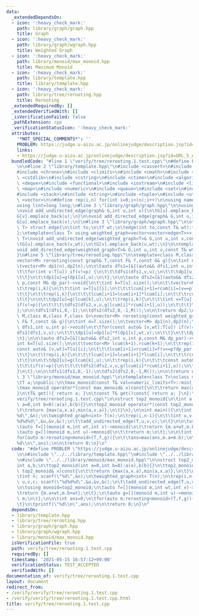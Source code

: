 ```yaml
---
data:
  _extendedDependsOn:
  - icon: ':heavy_check_mark:'
    path: library/graph/graph.hpp
    title: Graph
  - icon: ':heavy_check_mark:'
    path: library/graph/wgraph.hpp
    title: Weighted Graph
  - icon: ':heavy_check_mark:'
    path: library/monoid/max_monoid.hpp
    title: Maximum Monoid
  - icon: ':heavy_check_mark:'
    path: library/template.hpp
    title: library/template.hpp
  - icon: ':heavy_check_mark:'
    path: library/tree/rerooting.hpp
    title: Rerooting
  _extendedRequiredBy: []
  _extendedVerifiedWith: []
  _isVerificationFailed: false
  _pathExtension: cpp
  _verificationStatusIcon: ':heavy_check_mark:'
  attributes:
    '*NOT_SPECIAL_COMMENTS*': ''
    PROBLEM: https://judge.u-aizu.ac.jp/onlinejudge/description.jsp?id=GRL_5_A
    links:
    - https://judge.u-aizu.ac.jp/onlinejudge/description.jsp?id=GRL_5_A
  bundledCode: "#line 1 \"verify/tree/rerooting.1.test.cpp\"\n#define PROBLEM \"https://judge.u-aizu.ac.jp/onlinejudge/description.jsp?id=GRL_5_A\"\
    \n\n#line 2 \"library/template.hpp\"\n#include <cassert>\n#include <cctype>\n\
    #include <chrono>\n#include <climits>\n#include <cmath>\n#include <cstdio>\n#include\
    \ <cstdlib>\n#include <cstring>\n#include <ctime>\n#include <algorithm>\n#include\
    \ <deque>\n#include <functional>\n#include <iostream>\n#include <limits>\n#include\
    \ <map>\n#include <numeric>\n#include <queue>\n#include <set>\n#include <sstream>\n\
    #include <stack>\n#include <string>\n#include <tuple>\n#include <utility>\n#include\
    \ <vector>\n\n#define rep(i,n) for(int i=0;i<(n);i++)\n\nusing namespace std;\n\
    using lint=long long;\n#line 3 \"library/graph/graph.hpp\"\n\nusing graph=vector<vector<int>>;\n\
    \nvoid add_undirected_edge(graph& G,int u,int v){\n\tG[u].emplace_back(v);\n\t\
    G[v].emplace_back(u);\n}\n\nvoid add_directed_edge(graph& G,int u,int v){\n\t\
    G[u].emplace_back(v);\n}\n#line 3 \"library/graph/wgraph.hpp\"\n\ntemplate<class\
    \ T> struct edge{\n\tint to;\n\tT wt;\n\tedge(int to,const T& wt):to(to),wt(wt){}\n\
    };\ntemplate<class T> using weighted_graph=vector<vector<edge<T>>>;\n\ntemplate<class\
    \ T>\nvoid add_undirected_edge(weighted_graph<T>& G,int u,int v,const T& wt){\n\
    \tG[u].emplace_back(v,wt);\n\tG[v].emplace_back(u,wt);\n}\n\ntemplate<class T>\n\
    void add_directed_edge(weighted_graph<T>& G,int u,int v,const T& wt){\n\tG[u].emplace_back(v,wt);\n\
    }\n#line 5 \"library/tree/rerooting.hpp\"\n\ntemplate<class M,class F,class G>\n\
    vector<M> rerooting(const graph& T,const F& f,const G& g){\n\tint n=T.size();\n\
    \tvector<M> dp1(n),dp2(n);\n\n\tauto dfs1=[&](auto&& dfs1,int u,int p)->void{\n\
    \t\tfor(int v:T[u]) if(v!=p) {\n\t\t\tdfs1(dfs1,v,u);\n\t\t\tdp1[u]=dp1[u]*f(dp1[v],v);\n\
    \t\t}\n\t\tdp1[u]=g(dp1[u],u);\n\t};\n\n\tauto dfs2=[&](auto&& dfs2,int u,int\
    \ p,const M& dp_par)->void{\n\t\tint k=T[u].size();\n\n\t\tvector<M> lcum(k+1),rcum(k+1);\n\
    \t\trep(i,k){\n\t\t\tint v=T[u][i];\n\t\t\tlcum[i+1]=rcum[i]=(v==p?f(dp_par,p):f(dp1[v],v));\n\
    \t\t}\n\t\trep(i,k){\n\t\t\tlcum[i+1]=lcum[i+1]*lcum[i];\n\t\t\trcum[k-i-1]=rcum[k-i-1]*rcum[k-i];\n\
    \t\t}\n\n\t\tdp2[u]=g(lcum[k],u);\n\t\trep(i,k){\n\t\t\tint v=T[u][i];\n\t\t\t\
    if(v!=p){\n\t\t\t\tdfs2(dfs2,v,u,g(lcum[i]*rcum[i+1],u));\n\t\t\t}\n\t\t}\n\t\
    };\n\n\tdfs1(dfs1,0,-1);\n\tdfs2(dfs2,0,-1,M());\n\n\treturn dp2;\n}\n\ntemplate<class\
    \ M,class W,class F,class G>\nvector<M> rerooting(const weighted_graph<W>& T,const\
    \ F& f,const G& g){\n\tint n=T.size();\n\tvector<M> dp1(n),dp2(n);\n\n\tauto dfs1=[&](auto&&\
    \ dfs1,int u,int p)->void{\n\t\tfor(const auto& [v,wt]:T[u]) if(v!=p) {\n\t\t\t\
    dfs1(dfs1,v,u);\n\t\t\tdp1[u]=dp1[u]*f(dp1[v],wt,v);\n\t\t}\n\t\tdp1[u]=g(dp1[u],u);\n\
    \t};\n\n\tauto dfs2=[&](auto&& dfs2,int u,int p,const M& dp_par)->void{\n\t\t\
    int k=T[u].size();\n\n\t\tvector<M> lcum(k+1),rcum(k+1);\n\t\trep(i,k){\n\t\t\t\
    const auto& [v,wt]=T[u][i];\n\t\t\tlcum[i+1]=rcum[i]=f(v==p?dp_par:dp1[v],wt,v);\n\
    \t\t}\n\t\trep(i,k){\n\t\t\tlcum[i+1]=lcum[i+1]*lcum[i];\n\t\t\trcum[k-i-1]=rcum[k-i-1]*rcum[k-i];\n\
    \t\t}\n\n\t\tdp2[u]=g(lcum[k],u);\n\t\trep(i,k){\n\t\t\tconst auto& [v,wt]=T[u][i];\n\
    \t\t\tif(v!=p){\n\t\t\t\tdfs2(dfs2,v,u,g(lcum[i]*rcum[i+1],u));\n\t\t\t}\n\t\t\
    }\n\t};\n\n\tdfs1(dfs1,0,-1);\n\tdfs2(dfs2,0,-1,M());\n\n\treturn dp2;\n}\n#line\
    \ 3 \"library/monoid/max_monoid.hpp\"\n\ntemplate<class T>\nclass max_monoid{\n\
    \tT a;\npublic:\n\tmax_monoid(const T& val=numeric_limits<T>::min()):a(val){}\n\
    \tmax_monoid operator*(const max_monoid& x)const{\n\t\treturn max(a,x.a);\n\t\
    }\n\tT& get(){ return a; }\n\tconst T& get()const{ return a; }\n};\n#line 6 \"\
    verify/tree/rerooting.1.test.cpp\"\n\nstruct top2_monoid{\n\tint a,b;\n\ttop2_monoid(int\
    \ a=0,int b=0):a(a),b(b){}\n\ttop2_monoid operator*(const top2_monoid& x)const{\n\
    \t\treturn {max(a,x.a),min(a,x.a)};\n\t}\n};\n\nint main(){\n\tint n; scanf(\"\
    %d\",&n);\n\tweighted_graph<int> T(n);\n\trep(i,n-1){\n\t\tint u,v,c; scanf(\"\
    %d%d%d\",&u,&v,&c);\n\t\tadd_undirected_edge(T,u,v,c);\n\t}\n\n\tusing monoid=top2_monoid;\n\
    \tauto f=[](monoid m,int wt,int v)->monoid{\n\t\treturn {m.a+wt,m.b+wt};\n\t};\n\
    \tauto g=[](monoid m,int u)->monoid{\n\t\treturn m;\n\t};\n\n\tint ans=0;\n\t\
    for(auto m:rerooting<monoid>(T,f,g)){\n\t\tans=max(ans,m.a+m.b);\n\t}\n\tprintf(\"\
    %d\\n\",ans);\n\n\treturn 0;\n}\n"
  code: "#define PROBLEM \"https://judge.u-aizu.ac.jp/onlinejudge/description.jsp?id=GRL_5_A\"\
    \n\n#include \"../../library/template.hpp\"\n#include \"../../library/tree/rerooting.hpp\"\
    \n#include \"../../library/monoid/max_monoid.hpp\"\n\nstruct top2_monoid{\n\t\
    int a,b;\n\ttop2_monoid(int a=0,int b=0):a(a),b(b){}\n\ttop2_monoid operator*(const\
    \ top2_monoid& x)const{\n\t\treturn {max(a,x.a),min(a,x.a)};\n\t}\n};\n\nint main(){\n\
    \tint n; scanf(\"%d\",&n);\n\tweighted_graph<int> T(n);\n\trep(i,n-1){\n\t\tint\
    \ u,v,c; scanf(\"%d%d%d\",&u,&v,&c);\n\t\tadd_undirected_edge(T,u,v,c);\n\t}\n\
    \n\tusing monoid=top2_monoid;\n\tauto f=[](monoid m,int wt,int v)->monoid{\n\t\
    \treturn {m.a+wt,m.b+wt};\n\t};\n\tauto g=[](monoid m,int u)->monoid{\n\t\treturn\
    \ m;\n\t};\n\n\tint ans=0;\n\tfor(auto m:rerooting<monoid>(T,f,g)){\n\t\tans=max(ans,m.a+m.b);\n\
    \t}\n\tprintf(\"%d\\n\",ans);\n\n\treturn 0;\n}\n"
  dependsOn:
  - library/template.hpp
  - library/tree/rerooting.hpp
  - library/graph/graph.hpp
  - library/graph/wgraph.hpp
  - library/monoid/max_monoid.hpp
  isVerificationFile: true
  path: verify/tree/rerooting.1.test.cpp
  requiredBy: []
  timestamp: '2021-05-15 16:57:12+09:00'
  verificationStatus: TEST_ACCEPTED
  verifiedWith: []
documentation_of: verify/tree/rerooting.1.test.cpp
layout: document
redirect_from:
- /verify/verify/tree/rerooting.1.test.cpp
- /verify/verify/tree/rerooting.1.test.cpp.html
title: verify/tree/rerooting.1.test.cpp
---
```

